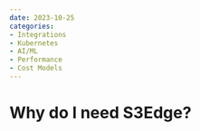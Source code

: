 ```yaml
---
date: 2023-10-25
categories:
- Integrations
- Kubernetes
- AI/ML
- Performance
- Cost Models
---
```


# Why do I need S3Edge?
